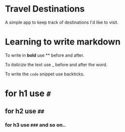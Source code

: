 # Travel Destinations

A simple app to keep track of destinations I'd like to visit.

# Learning to write markdown

To write in **bold** use ** before and after.

To _italicize_ the text use _ before and after the word.

To write the `code` snippet use backticks.

# for h1 use `#`
## for h2 use `##`
### for h3 use `###` and so on..

